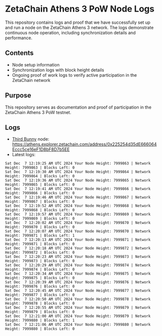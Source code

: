# ZetaChain Athens 3 PoW Node Logs
This repository contains logs and proof that we have successfully set up and run a node on the ZetaChain Athens 3 network. The logs demonstrate continuous node operation, including synchronization details and performance.

## Contents
- Node setup information
- Synchronization logs with block height details
- Ongoing proof of work logs to verify active participation in the ZetaChain network

## Purpose
This repository serves as documentation and proof of participation in the ZetaChain Athens 3 PoW testnet.

## Logs

- [Third Bunny](https://thirdbunny.xyz/) node: https://athens.explorer.zetachain.com/address/0x225254d35dE666064Eccc5ce16eF1D8bF8D7b5EE
- Latest logs:
```
Sat Dec  7 12:19:25 AM UTC 2024 Your Node Height: 7999863 | Network Height: 7999863 | Blocks Left: 0
Sat Dec  7 12:19:30 AM UTC 2024 Your Node Height: 7999864 | Network Height: 7999864 | Blocks Left: 0
Sat Dec  7 12:19:36 AM UTC 2024 Your Node Height: 7999865 | Network Height: 7999865 | Blocks Left: 0
Sat Dec  7 12:19:41 AM UTC 2024 Your Node Height: 7999866 | Network Height: 7999866 | Blocks Left: 0
Sat Dec  7 12:19:46 AM UTC 2024 Your Node Height: 7999867 | Network Height: 7999867 | Blocks Left: 0
Sat Dec  7 12:19:52 AM UTC 2024 Your Node Height: 7999868 | Network Height: 7999868 | Blocks Left: 0
Sat Dec  7 12:19:57 AM UTC 2024 Your Node Height: 7999869 | Network Height: 7999869 | Blocks Left: 0
Sat Dec  7 12:20:02 AM UTC 2024 Your Node Height: 7999870 | Network Height: 7999870 | Blocks Left: 0
Sat Dec  7 12:20:07 AM UTC 2024 Your Node Height: 7999870 | Network Height: 7999871 | Blocks Left: 1
Sat Dec  7 12:20:13 AM UTC 2024 Your Node Height: 7999871 | Network Height: 7999871 | Blocks Left: 0
Sat Dec  7 12:20:18 AM UTC 2024 Your Node Height: 7999872 | Network Height: 7999872 | Blocks Left: 0
Sat Dec  7 12:20:23 AM UTC 2024 Your Node Height: 7999873 | Network Height: 7999873 | Blocks Left: 0
Sat Dec  7 12:20:29 AM UTC 2024 Your Node Height: 7999874 | Network Height: 7999874 | Blocks Left: 0
Sat Dec  7 12:20:34 AM UTC 2024 Your Node Height: 7999875 | Network Height: 7999875 | Blocks Left: 0
Sat Dec  7 12:20:39 AM UTC 2024 Your Node Height: 7999876 | Network Height: 7999876 | Blocks Left: 0
Sat Dec  7 12:20:45 AM UTC 2024 Your Node Height: 7999877 | Network Height: 7999877 | Blocks Left: 0
Sat Dec  7 12:20:50 AM UTC 2024 Your Node Height: 7999878 | Network Height: 7999878 | Blocks Left: 0
Sat Dec  7 12:20:55 AM UTC 2024 Your Node Height: 7999879 | Network Height: 7999879 | Blocks Left: 0
Sat Dec  7 12:21:00 AM UTC 2024 Your Node Height: 7999879 | Network Height: 7999880 | Blocks Left: 1
Sat Dec  7 12:21:06 AM UTC 2024 Your Node Height: 7999880 | Network Height: 7999880 | Blocks Left: 0
```
